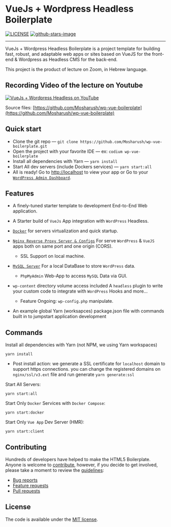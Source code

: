 # VueJs + Wordpress Headless Boilerplate

[![LICENSE](https://img.shields.io/badge/license-MIT-lightgrey.svg)](https://github.com/Mosharush/wp-vue-boilerplate/blob/master/LICENSE.txt)
[![github-stars-image](https://img.shields.io/github/stars/Mosharush/wp-vue-boilerplate.svg?label=github%20stars)](https://github.com/Mosharush/wp-vue-boilerplate)

---

VueJs + Wordpress Headless Boilerplate is a project template for building
fast, robust, and adaptable web apps or sites based on VueJS for the front-end & Wordpress as Headless CMS for the back-end.

This project is the product of lecture on Zoom, in Hebrew language.

## Recording Video of the lecture on Youtube

[![VueJs + Wordpress Headless on YouTube](https://img.youtube.com/vi/0HoCSbbde8I/2.jpg "VueJs + Wordpress Headless on YouTube")](https://www.youtube.com/watch?v=0HoCSbbde8I)

Source files: [https://github.com/Mosharush/wp-vue-boilerplate](https://github.com/Mosharush/wp-vue-boilerplate)

## Quick start

- Clone the git repo — `git clone https://github.com/Mosharush/wp-vue-boilerplate.git`
- Open the project with your favorite IDE — ex: `codium wp-vue-boilerplate`
- Install all dependencies with Yarn — `yarn install`
- Start All dev servers (include Dockers services) — `yarn start:all`
- All is ready! Go to [http://localhost](http://localhost) to view your app or Go to your [`WordPress Admin Dashboard`](http://localhost/wp-admin/).

## Features

- A finely-tuned starter template to development End-to-End Web application.
- A Starter build of `VueJs` App integration with `WordPress` Headless.
- [`Docker`](https://docs.docker.com/get-started/overview/)
  for servers virtualization and quick startup.

- [`Nginx Reverse Proxy Server & Configs`](https://www.nginx.com/resources/glossary/reverse-proxy-server/)
  For serve `WordPress` & `VueJS` apps both on same port and one origin (CORS).
  - SSL Support on local machine.
- [`MySQL Server`](https://dev.mysql.com/doc/refman/8.0/en/what-is-mysql.html)
  For a local DataBase to store `WordPress` data.
  - `PhpMyAdmin` Web-App to access `MySQL` Data via GUI.
- `wp-content` directory volume access included A `headless` plugin to write your custom code to integrate with `WordPress` Hooks and more...
  - Feature Ongoing: `wp-config.php` manipulate.
- An example global Yarn (worksapces) package.json file with commands
  built in to jumpstart application development

## Commands

Install all dependencies with Yarn (not NPM, we using Yarn workspaces)

```
yarn install
```

- Post install action: we generate a SSL certificate for `localhost` domain to support https connections. you can change the registered domains on `nginx/ssl/v3.ext` file and run generate `yarn generate:ssl`

Start All Servers:

```
yarn start:all
```

Start Only `Docker` Services with `Docker Compose`:

```
yarn start:docker
```

Start Only `Vue App` Dev Server (HMR):

```
yarn start:client
```

## Contributing

Hundreds of developers have helped to make the HTML5 Boilerplate. Anyone is
welcome to [contribute](.github/CONTRIBUTING.md), however, if you decide to get
involved, please take a moment to review the [guidelines](.github/CONTRIBUTING.md):

- [Bug reports](.github/CONTRIBUTING.md#bugs)
- [Feature requests](.github/CONTRIBUTING.md#features)
- [Pull requests](.github/CONTRIBUTING.md#pull-requests)

## License

The code is available under the [MIT license](LICENSE.txt).
